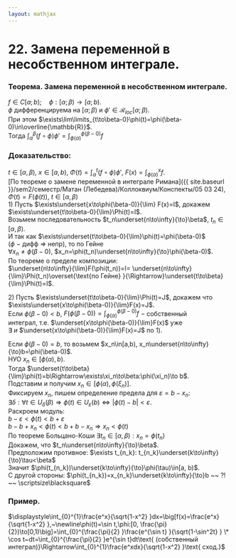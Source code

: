 ```yaml
---  
layout: mathjax  
---  
```

  
# 22. Замена переменной в несобственном интеграле.  
  
### Теорема. Замена переменной в несобственном интеграле.  
$f\in C[a;b);\quad \phi:[\alpha;\beta)\to[a;b)$.  
$\phi$ дифференцируема на $[\alpha;\beta)$ и $\phi'\in\mathcal{R}_{loc}[\alpha;\beta)$.  
При этом $\exists\lim\limits_{t\to\beta-0}\phi(t)=\phi(\beta-0)\in\overline{\mathbb{R}}$.  
Тогда $\displaystyle\int_\alpha^\beta(f\circ \phi)\phi'=\int_{\phi(\alpha)}^{\phi(\beta-0)}f$  
  
### Доказательство:  
$\displaystyle t\in[\alpha,\beta),~x\in[a,b),~\Phi(t)=\int_{\alpha}^{t}(f\circ \phi)\phi',~F(x)=\int_{\phi(\alpha)}^{x}f.$  
[По теореме о замене переменной в интеграле Римана]({{ site.baseurl }}/sem2/семестр/Матан (Лебедева)/Коллоквиум/Конспекты/05 03 24),  
$\Phi(t)=F(\phi(t))$, $t\in[\alpha,\beta)$  
$1)$ Пусть $\exists\underset{x\to\phi(\beta-0)}{\lim} F(x)=I$, докажем $\exists\underset{t\to\beta-0}{\lim}\Phi(t)=I$.  
Возьмем последовательность $t_n\underset{n\to\infty}{\to}\beta$, $t_n\in[\alpha,\beta)$.  
И так как $\exists\underset{t\to\beta-0}{\lim}\phi(t)=\phi(\beta-0)$ ($\phi~-~$дифф $\Rightarrow$ непр), то по Гейне  
$\forall x_n\neq\phi(\beta-0)$, $x_n=\phi(t_n)\underset{n\to\infty}{\to}\phi(\beta-0)$.  
По теореме о пределе композиции:  
$\underset{n\to\infty}{\lim}F(\phi(t_n))=I=  
\underset{n\to\infty}{\lim}\Phi(t_n)\overset{\text{по Гейне} }{\Rightarrow}\underset{t\to\beta}{\lim}\Phi(t)=I$.  
  
$2)$ Пусть $\exists\underset{t\to\beta-0}{\lim}\Phi(t)=J$, докажем что $\exists\underset{x\to\phi(\beta-0)}{\lim}F(x)=J$.  
Если $\phi(\beta-0)<b$, $\displaystyle F(\phi(\beta-0))=\int_{\phi(\alpha)}^{\phi(\beta-0)}f~-~$собственный  
интеграл, т.е. $\underset{x\to\phi(\beta-0)}{\lim}F(x)$ уже $\exists~и~$$\underset{x\to\phi(\beta-0)}{\lim}F(x)=J$ по $1)$.  
  
Если $\phi(\beta-0)=b,$ то возьмем $x_n\in[a,b), x_n\underset{n\to\infty}{\to}b=\phi(\beta-0)$.  
НУО $x_n\in[\phi(\alpha),b)$.  
Тогда $\underset{t\to\beta}{\lim}\phi(t)=b\Rightarrow\exists\xi_n\to\beta:\phi(\xi_n)\to b$.  
Подставим и получим $x_n\in[\phi(\alpha),\phi(\xi_n)]$.  
Фиксируем $x_n$, пишем определение предела для $\varepsilon=b-x_n$:  
$\exists\delta:\forall t\in U_\delta(\beta)\Rightarrow\phi(t)\in U_\varepsilon(b)\Leftrightarrow|\phi(t)-b|<\varepsilon$.  
Раскроем модуль:  
$b-\varepsilon<\phi(t)<b+\varepsilon$  
$b-b+x_n<\phi(t)<b+b-x_n\Rightarrow x_n<\phi(t)$  
По теореме Больцано-Коши $\exists t_n\in[\alpha,\beta): x_n=\phi(t_n)$  
Докажем, что $t_n\underset{n\to\infty}{\to}\beta$.  
Предположим противное: $\exists t_{n_k}: t_{n_k}\underset{k\to\infty}{\to}\tau<\beta$  
Значит $\phi(t_{n_k})\underset{k\to\infty}{\to}\phi(\tau)\in[a, b)$.  
С другой стороны: $\phi(t_{n_k})=x_{n_k}\underset{k\to\infty}{\to}b ~~ ?! ~~ \scriptsize\blacksquare$  
  
### Пример.  
$\displaystyle\int_{0}^{1}\frac{e^x}{\sqrt{1-x^2} }dx=\big[f(x)=\frac{e^x}{\sqrt{1-x^2} },~\newline\phi(t)=\sin t,\phi:[0, \frac{\pi}{2})\to[0,1)\big]=\int_{0}^{\frac{\pi}{2} }\frac{e^{\sin t} }{\sqrt{1-\sin^2t} } \* \cos t~dt=\int_{0}^{\frac{\pi}{2} }e^{\sin t}dt\text{ (собственный интеграл)}\Rightarrow\int_{0}^{1}\frac{e^xdx}{\sqrt{1-x^2} }\text{ сход.}$  
